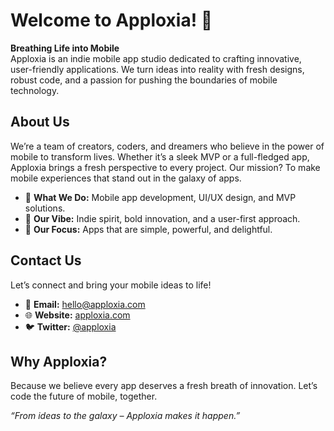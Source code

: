 # Welcome to Apploxia! 🚀

**Breathing Life into Mobile**  
Apploxia is an indie mobile app studio dedicated to crafting innovative, user-friendly applications. We turn ideas into reality with fresh designs, robust code, and a passion for pushing the boundaries of mobile technology.


## About Us
We’re a team of creators, coders, and dreamers who believe in the power of mobile to transform lives. Whether it’s a sleek MVP or a full-fledged app, Apploxia brings a fresh perspective to every project. Our mission? To make mobile experiences that stand out in the galaxy of apps.

- 🌱 **What We Do:** Mobile app development, UI/UX design, and MVP solutions.  
- 🌟 **Our Vibe:** Indie spirit, bold innovation, and a user-first approach.  
- 📱 **Our Focus:** Apps that are simple, powerful, and delightful.


## Contact Us
Let’s connect and bring your mobile ideas to life!  
- 📧 **Email:** [hello@apploxia.com](mailto:hello@apploxia.com)  
- 🌐 **Website:** [apploxia.com](https://apploxia.com) 
- 🐦 **Twitter:** [@apploxia](https://twitter.com/apploxia) 


## Why Apploxia?
Because we believe every app deserves a fresh breath of innovation. Let’s code the future of mobile, together.

*“From ideas to the galaxy – Apploxia makes it happen.”*

